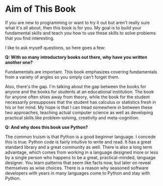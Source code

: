 # Aim of This Book

If you are new to programming or want to try it out but aren't really sure what it's all about, then this book is for you.  My goal is to build your fundamental skills and teach you how to use these skills to solve problems that you find interesting. 

I like to ask myself questions, so here goes a few:

**Q: With so many introductory books out there, why have you written another one?** 

Fundamentals are important. This book emphasizes covering fundamentals from a variety of angles so you simply can't forget them.

Also, there's the gap.  I'm talking about the gap between the books for anyone and the books for students at an educational institution.  The book for anyone often shies away from theory, while the book for the student necessarily presupposes that the student has calculus or statistics fresh in his or her mind. My hope is that I can tread somewhere in between these two approaches, teaching actual computer science as well as developing practical skills like problem-solving, creativity and meta-cognition. 

**Q: And why does this book use Python?**

The common truism is that Python is a good beginner language.  I concede this is true: Python code is fairly intuitive to write and read.  It has a great standard library and a great community as well. There is also a long term advantage, which comes from working in a language designed more or less by a single person who happens to be a great, practical-minded, language designer. You learn patterns that seem like facts now, but later on reveal themselves as wise choices. There is a reason why seasoned software developers with years in many languages come to Python and stay with Python. 

